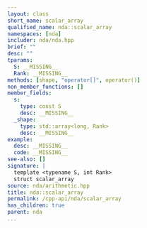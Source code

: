 ```yaml
---
layout: class
short_name: scalar_array
qualified_name: nda::scalar_array
namespaces: [nda]
includer: nda/nda.hpp
brief: ""
desc: ""
tparams:
  S: __MISSING__
  Rank: __MISSING__
methods: [shape, "operator[]", operator()]
non_member_functions: []
member_fields:
  s:
    type: const S
    desc: __MISSING__
  _shape:
    type: std::array<long, Rank>
    desc: __MISSING__
example:
  desc: __MISSING__
  code: __MISSING__
see-also: []
signature: |
  template <typename S, int Rank>
  struct scalar_array
source: nda/arithmetic.hpp
title: nda::scalar_array
permalink: /cpp-api/nda/scalar_array
has_children: true
parent: nda
...
```


